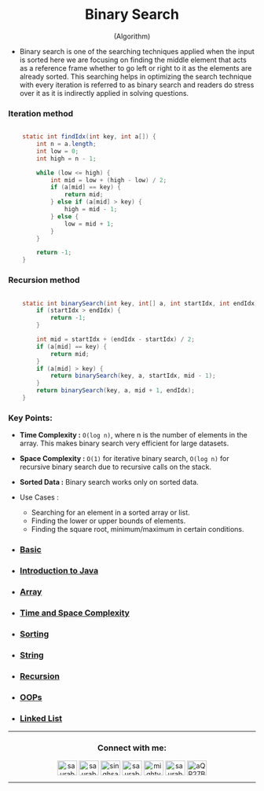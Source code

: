 <h1 align="center" > Binary Search </h1>
<p align="center" > (Algorithm)</p>

+ Binary search is one of the searching techniques applied when the input is sorted here we are focusing on finding the middle element that acts as a reference frame whether to go left or right to it as the elements are already sorted. This searching helps in optimizing the search technique with every iteration is referred to as binary search and readers do stress over it as it is indirectly applied in solving questions.


### Iteration method

```java

    static int findIdx(int key, int a[]) {
        int n = a.length;
        int low = 0;
        int high = n - 1;

        while (low <= high) {
            int mid = low + (high - low) / 2;
            if (a[mid] == key) {
                return mid;
            } else if (a[mid] > key) {
                high = mid - 1;
            } else {
                low = mid + 1;
            }
        }

        return -1;
    }

```

### Recursion method

```java

    static int binarySearch(int key, int[] a, int startIdx, int endIdx) {
        if (startIdx > endIdx) {
            return -1;
        }

        int mid = startIdx + (endIdx - startIdx) / 2;
        if (a[mid] == key) {
            return mid;
        }
        if (a[mid] > key) {
            return binarySearch(key, a, startIdx, mid - 1);
        }
        return binarySearch(key, a, mid + 1, endIdx);
    }

```


### Key Points:

+ **Time Complexity :** `O(log n)`, where n is the number of elements in the array. This makes binary search very efficient for large datasets.
+ **Space Complexity :** `O(1)` for iterative binary search, `O(log n)` for recursive binary search due to recursive calls on the stack.
+ **Sorted Data :** Binary search works only on sorted data.
+ Use Cases :
    + Searching for an element in a sorted array or list.
    + Finding the lower or upper bounds of elements.
    + Finding the square root, minimum/maximum in certain conditions.





+ ### [Basic](https://github.com/saurabhbahadur/java-interview-questions/blob/main/Basics.md)
+ ### [Introduction to Java](https://github.com/saurabhbahadur/java-interview-questions/blob/main/JAVA/Introduction%20to%20Java.md)
+ ### [Array](https://github.com/saurabhbahadur/java-interview-questions/blob/main/Data%20Strucures/Array.md)
+ ### [Time and Space Complexity](https://github.com/saurabhbahadur/java-interview-questions/blob/main/JAVA/Time%20%26%20Space%20Complexity.md)
+ ### [Sorting](https://github.com/saurabhbahadur/java-interview-questions/blob/main/Tech%20%26%20Algo/Sorting.md)
+ ### [String](https://github.com/saurabhbahadur/java-interview-questions/blob/main/Data%20Strucures/String.md)
+ ### [Recursion](https://github.com/saurabhbahadur/java-interview-questions/blob/main/Tech%20%26%20Algo/Recursion.md)
+ ### [OOPs](https://github.com/saurabhbahadur/java-interview-questions/tree/main/OOPs)
+ ### [Linked List](https://github.com/saurabhbahadur/java-interview-questions/blob/main/Data%20Strucures/LinkedList.md)

---


<h3 align="center">Connect with me:</h3>
<p align="center">
<a href="https://twitter.com/saurabhbahadur" target="blank"><img align="center" src="https://raw.githubusercontent.com/rahuldkjain/github-profile-readme-generator/master/src/images/icons/Social/twitter.svg" alt="saurabhbahadur" height="30" width="40" /></a>
<a href="https://linkedin.com/in/saurabhbahadur" target="blank"><img align="center" src="https://raw.githubusercontent.com/rahuldkjain/github-profile-readme-generator/master/src/images/icons/Social/linked-in-alt.svg" alt="saurabhbahadur" height="30" width="40" /></a>
<a href="https://fb.com/singhsaurabhbahadur" target="blank"><img align="center" src="https://raw.githubusercontent.com/rahuldkjain/github-profile-readme-generator/master/src/images/icons/Social/facebook.svg" alt="singhsaurabhbahadur" height="30" width="40" /></a>
<a href="https://instagram.com/saurabhbahadur_" target="blank"><img align="center" src="https://raw.githubusercontent.com/rahuldkjain/github-profile-readme-generator/master/src/images/icons/Social/instagram.svg" alt="saurabhbahadur_" height="30" width="40" /></a>
<a href="https://www.youtube.com/c/mighty saur" target="blank"><img align="center" src="https://raw.githubusercontent.com/rahuldkjain/github-profile-readme-generator/master/src/images/icons/Social/youtube.svg" alt="mighty saur" height="30" width="40" /></a>
<a href="https://www.hackerrank.com/saurabhbahadur" target="blank"><img align="center" src="https://raw.githubusercontent.com/rahuldkjain/github-profile-readme-generator/master/src/images/icons/Social/hackerrank.svg" alt="saurabhbahadur" height="30" width="40" /></a>
<a href="https://discord.gg/aQR27Bg7de" target="blank"><img align="center" src="https://raw.githubusercontent.com/rahuldkjain/github-profile-readme-generator/master/src/images/icons/Social/discord.svg" alt="aQR27Bg7de" height="30" width="40" /></a>
</p>




---
